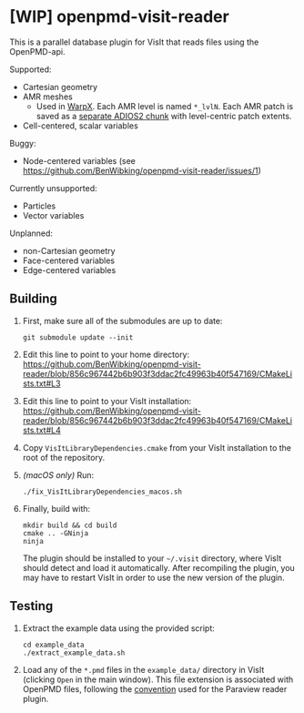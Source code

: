 # [WIP] openpmd-visit-reader

This is a parallel database plugin for VisIt that reads files using the OpenPMD-api.

Supported:
* Cartesian geometry
* AMR meshes
  * Used in [WarpX](https://github.com/ECP-WarpX/WarpX/blob/d79fe71ae810364b02017ef70c82c70f667c8e19/Source/Diagnostics/WarpXOpenPMD.cpp#L1282). Each AMR level is named `*_lvlN`. Each AMR patch is saved as a [separate ADIOS2 chunk](https://github.com/ECP-WarpX/WarpX/blob/d79fe71ae810364b02017ef70c82c70f667c8e19/Source/Diagnostics/WarpXOpenPMD.cpp#L1462) with level-centric patch extents.
* Cell-centered, scalar variables

Buggy:
* Node-centered variables (see https://github.com/BenWibking/openpmd-visit-reader/issues/1)

Currently unsupported:
* Particles
* Vector variables

Unplanned:
* non-Cartesian geometry
* Face-centered variables
* Edge-centered variables

## Building

1. First, make sure all of the submodules are up to date:
   ```
   git submodule update --init
   ```

2. Edit this line to point to your home directory:
https://github.com/BenWibking/openpmd-visit-reader/blob/856c967442b6b903f3ddac2fc49963b40f547169/CMakeLists.txt#L3

3. Edit this line to point to your VisIt installation:
https://github.com/BenWibking/openpmd-visit-reader/blob/856c967442b6b903f3ddac2fc49963b40f547169/CMakeLists.txt#L4

4. Copy `VisItLibraryDependencies.cmake` from your VisIt installation to the root of the repository.

5. *(macOS only)* Run:
   ```
   ./fix_VisItLibraryDependencies_macos.sh
   ```

6. Finally, build with:
   ```
   mkdir build && cd build
   cmake .. -GNinja
   ninja
   ```
   The plugin should be installed to your `~/.visit` directory, where VisIt should detect and load it automatically. After recompiling the plugin, you may have to restart VisIt in order to use the new version of the plugin.

## Testing

1. Extract the example data using the provided script:
   ```
   cd example_data
   ./extract_example_data.sh
   ```

2. Load any of the `*.pmd` files in the `example_data/` directory in VisIt (clicking `Open` in the main window). This file extension is associated with OpenPMD files, following the [convention](https://openpmd-api.readthedocs.io/en/latest/analysis/paraview.html#openpmd) used for the Paraview reader plugin.
